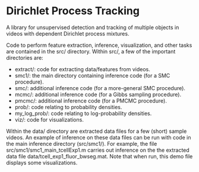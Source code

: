 Dirichlet Process Tracking
==========================

A library for unsupervised detection and tracking of multiple objects in videos
with dependent Dirichlet process mixtures.

Code to perform feature extraction, inference, visualization, and other tasks
are contained in the src/ directory. Within src/, a few of the important
directories are:
- extract/: code for extracting data/features from videos.
- smc1/: the main directory containing inference code (for a SMC procedure).
- smc/: additional inference code (for a more-general SMC procedure).
- mcmc/: additional inference code (for a Gibbs sampling procedure).
- pmcmc/: additional inference code (for a PMCMC procedure).
- prob/: code relating to probability densities.
- my_log_prob/: code relating to log-probability densities.
- viz/: code for visualizations.

Within the data/ directory are extracted data files for a few (short) sample
videos. An example of inference on these data files can be run with code in the
main inference directory (src/smc1/). For example, the file
src/smc1/smc1_main_tcellExp1.m carries out inference on the the extracted data
file data/tcell_exp1_fluor_bwseg.mat. Note that when run, this demo file
displays some visualizations.

